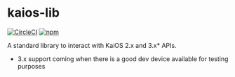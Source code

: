 # kaios-lib

[![CircleCI](https://circleci.com/gh/garredow/kaios-lib/tree/main.svg?style=svg)](https://circleci.com/gh/garredow/kaios-lib/tree/main)
[![npm](https://img.shields.io/npm/v/kaios-lib.svg)](https://www.npmjs.com/package/kaios-lib)

A standard library to interact with KaiOS 2.x and 3.x\* APIs.

- 3.x support coming when there is a good dev device available for testing purposes
